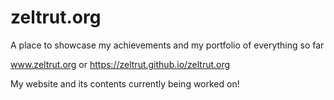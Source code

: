 # zeltrut.org
A place to showcase my achievements and my portfolio of everything so far

www.zeltrut.org
or
https://zeltrut.github.io/zeltrut.org

My website and its contents currently being worked on!
